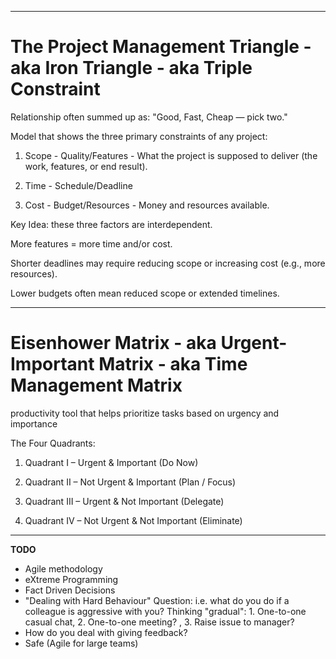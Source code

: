 




-------------------------------------------------------

# The Project Management Triangle - aka Iron Triangle - aka Triple Constraint

Relationship often summed up as: "Good, Fast, Cheap — pick two."

Model that shows the three primary constraints of any project:

 1. Scope - Quality/Features - What the project is supposed to deliver (the work, features, or end result).

 2. Time - Schedule/Deadline

 3. Cost - Budget/Resources - Money and resources available.

Key Idea: these three factors are interdependent.

More features = more time and/or cost.

Shorter deadlines may require reducing scope or increasing cost (e.g., more resources).

Lower budgets often mean reduced scope or extended timelines.

-------------------------------------------------------

# Eisenhower Matrix - aka Urgent-Important Matrix - aka Time Management Matrix

productivity tool that helps prioritize tasks based on urgency and importance

The Four Quadrants:

 1. Quadrant I – Urgent & Important (Do Now)
 
 2. Quadrant II – Not Urgent & Important (Plan / Focus)
 
 3. Quadrant III – Urgent & Not Important (Delegate)
 
 4. Quadrant IV – Not Urgent & Not Important (Eliminate) 








-------------------------------------------------------

**TODO**

- Agile methodology
- eXtreme Programming
- Fact Driven Decisions
- "Dealing with Hard Behaviour" Question: i.e. what do you do if a colleague is aggressive with you? Thinking "gradual": 1. One-to-one casual chat, 2. One-to-one meeting? , 3. Raise issue to manager?
- How do you deal with giving feedback?
- Safe (Agile for large teams)

